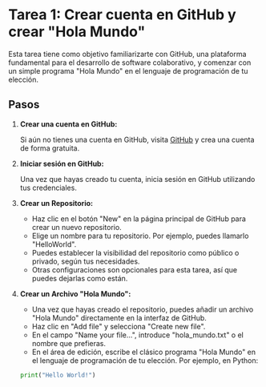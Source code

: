 # Tarea 1: Crear cuenta en GitHub y crear "Hola Mundo"

Esta tarea tiene como objetivo familiarizarte con GitHub, una plataforma fundamental para el desarrollo de software colaborativo, y comenzar con un simple programa "Hola Mundo" en el lenguaje de programación de tu elección.

## Pasos

1. **Crear una cuenta en GitHub:**

   Si aún no tienes una cuenta en GitHub, visita [GitHub](https://github.com/) y crea una cuenta de forma gratuita.

2. **Iniciar sesión en GitHub:**

   Una vez que hayas creado tu cuenta, inicia sesión en GitHub utilizando tus credenciales.

3. **Crear un Repositorio:**

   - Haz clic en el botón "New" en la página principal de GitHub para crear un nuevo repositorio.
   - Elige un nombre para tu repositorio. Por ejemplo, puedes llamarlo "HelloWorld".
   - Puedes establecer la visibilidad del repositorio como público o privado, según tus necesidades.
   - Otras configuraciones son opcionales para esta tarea, así que puedes dejarlas como están.

4. **Crear un Archivo "Hola Mundo":**

   - Una vez que hayas creado el repositorio, puedes añadir un archivo "Hola Mundo" directamente en la interfaz de GitHub. 
   - Haz clic en "Add file" y selecciona "Create new file".
   - En el campo "Name your file...", introduce "hola_mundo.txt" o el nombre que prefieras.
   - En el área de edición, escribe el clásico programa "Hola Mundo" en el lenguaje de programación de tu elección. Por ejemplo, en Python:

   ```python
   print("Hello World!")